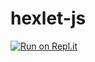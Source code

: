 # hexlet-js
[![Run on Repl.it](https://repl.it/badge/github/sotruy/hexlet-js)](https://repl.it/github/sotruy/hexlet-js)